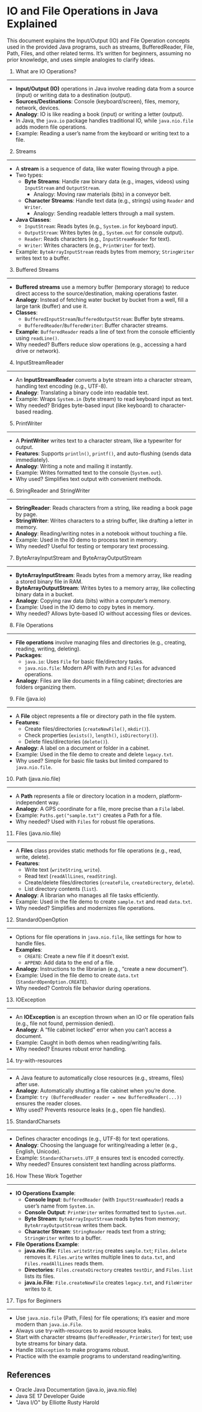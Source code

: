 IO and File Operations in Java Explained
=======================================

This document explains the Input/Output (IO) and File Operation concepts used in the provided Java programs, such as streams, BufferedReader, File, Path, Files, and other related terms. It’s written for beginners, assuming no prior knowledge, and uses simple analogies to clarify ideas.

1. What are IO Operations?
--------------------------
- **Input/Output (IO)** operations in Java involve reading data from a source (input) or writing data to a destination (output).
- **Sources/Destinations**: Console (keyboard/screen), files, memory, network, devices.
- **Analogy**: IO is like reading a book (input) or writing a letter (output).
- In Java, the `java.io` package handles traditional IO, while `java.nio.file` adds modern file operations.
- Example: Reading a user’s name from the keyboard or writing text to a file.

2. Streams
----------
- A **stream** is a sequence of data, like water flowing through a pipe.
- Two types:
  - **Byte Streams**: Handle raw binary data (e.g., images, videos) using `InputStream` and `OutputStream`.
    - Analogy: Moving raw materials (bits) in a conveyor belt.
  - **Character Streams**: Handle text data (e.g., strings) using `Reader` and `Writer`.
    - Analogy: Sending readable letters through a mail system.
- **Java Classes**:
  - `InputStream`: Reads bytes (e.g., `System.in` for keyboard input).
  - `OutputStream`: Writes bytes (e.g., `System.out` for console output).
  - `Reader`: Reads characters (e.g., `InputStreamReader` for text).
  - `Writer`: Writes characters (e.g., `PrintWriter` for text).
- Example: `ByteArrayInputStream` reads bytes from memory; `StringWriter` writes text to a buffer.

3. Buffered Streams
-------------------
- **Buffered streams** use a memory buffer (temporary storage) to reduce direct access to the source/destination, making operations faster.
- **Analogy**: Instead of fetching water bucket by bucket from a well, fill a large tank (buffer) and use it.
- **Classes**:
  - `BufferedInputStream`/`BufferedOutputStream`: Buffer byte streams.
  - `BufferedReader`/`BufferedWriter`: Buffer character streams.
- **Example**: `BufferedReader` reads a line of text from the console efficiently using `readLine()`.
- Why needed? Buffers reduce slow operations (e.g., accessing a hard drive or network).

4. InputStreamReader
--------------------
- An **InputStreamReader** converts a byte stream into a character stream, handling text encoding (e.g., UTF-8).
- **Analogy**: Translating a binary code into readable text.
- Example: Wraps `System.in` (byte stream) to read keyboard input as text.
- Why needed? Bridges byte-based input (like keyboard) to character-based reading.

5. PrintWriter
--------------
- A **PrintWriter** writes text to a character stream, like a typewriter for output.
- **Features**: Supports `println()`, `printf()`, and auto-flushing (sends data immediately).
- **Analogy**: Writing a note and mailing it instantly.
- Example: Writes formatted text to the console (`System.out`).
- Why used? Simplifies text output with convenient methods.

6. StringReader and StringWriter
-------------------------------
- **StringReader**: Reads characters from a string, like reading a book page by page.
- **StringWriter**: Writes characters to a string buffer, like drafting a letter in memory.
- **Analogy**: Reading/writing notes in a notebook without touching a file.
- Example: Used in the IO demo to process text in memory.
- Why needed? Useful for testing or temporary text processing.

7. ByteArrayInputStream and ByteArrayOutputStream
-----------------------------------------------
- **ByteArrayInputStream**: Reads bytes from a memory array, like reading a stored binary file in RAM.
- **ByteArrayOutputStream**: Writes bytes to a memory array, like collecting binary data in a bucket.
- **Analogy**: Copying raw data (bits) within a computer’s memory.
- Example: Used in the IO demo to copy bytes in memory.
- Why needed? Allows byte-based IO without accessing files or devices.

8. File Operations
------------------
- **File operations** involve managing files and directories (e.g., creating, reading, writing, deleting).
- **Packages**:
  - `java.io`: Uses `File` for basic file/directory tasks.
  - `java.nio.file`: Modern API with `Path` and `Files` for advanced operations.
- **Analogy**: Files are like documents in a filing cabinet; directories are folders organizing them.

9. File (java.io)
-----------------
- A **File** object represents a file or directory path in the file system.
- **Features**:
  - Create files/directories (`createNewFile()`, `mkdir()`).
  - Check properties (`exists()`, `length()`, `isDirectory()`).
  - Delete files/directories (`delete()`).
- **Analogy**: A label on a document or folder in a cabinet.
- Example: Used in the file demo to create and delete `legacy.txt`.
- Why used? Simple for basic file tasks but limited compared to `java.nio.file`.

10. Path (java.nio.file)
------------------------
- A **Path** represents a file or directory location in a modern, platform-independent way.
- **Analogy**: A GPS coordinate for a file, more precise than a `File` label.
- Example: `Paths.get("sample.txt")` creates a Path for a file.
- Why needed? Used with `Files` for robust file operations.

11. Files (java.nio.file)
-------------------------
- A **Files** class provides static methods for file operations (e.g., read, write, delete).
- **Features**:
  - Write text (`writeString`, `write`).
  - Read text (`readAllLines`, `readString`).
  - Create/delete files/directories (`createFile`, `createDirectory`, `delete`).
  - List directory contents (`list`).
- **Analogy**: A librarian who manages all file tasks efficiently.
- Example: Used in the file demo to create `sample.txt` and read `data.txt`.
- Why needed? Simplifies and modernizes file operations.

12. StandardOpenOption
----------------------
- Options for file operations in `java.nio.file`, like settings for how to handle files.
- **Examples**:
  - `CREATE`: Create a new file if it doesn’t exist.
  - `APPEND`: Add data to the end of a file.
- **Analogy**: Instructions to the librarian (e.g., “create a new document”).
- Example: Used in the file demo to create `data.txt` (`StandardOpenOption.CREATE`).
- Why needed? Controls file behavior during operations.

13. IOException
---------------
- An **IOException** is an exception thrown when an IO or file operation fails (e.g., file not found, permission denied).
- **Analogy**: A “file cabinet locked” error when you can’t access a document.
- Example: Caught in both demos when reading/writing fails.
- Why needed? Ensures robust error handling.

14. try-with-resources
----------------------
- A Java feature to automatically close resources (e.g., streams, files) after use.
- **Analogy**: Automatically shutting a file cabinet when you’re done.
- Example: `try (BufferedReader reader = new BufferedReader(...))` ensures the reader closes.
- Why used? Prevents resource leaks (e.g., open file handles).

15. StandardCharsets
--------------------
- Defines character encodings (e.g., UTF-8) for text operations.
- **Analogy**: Choosing the language for writing/reading a letter (e.g., English, Unicode).
- Example: `StandardCharsets.UTF_8` ensures text is encoded correctly.
- Why needed? Ensures consistent text handling across platforms.

16. How These Work Together
---------------------------
- **IO Operations Example**:
  - **Console Input**: `BufferedReader` (with `InputStreamReader`) reads a user’s name from `System.in`.
  - **Console Output**: `PrintWriter` writes formatted text to `System.out`.
  - **Byte Stream**: `ByteArrayInputStream` reads bytes from memory; `ByteArrayOutputStream` writes them back.
  - **Character Stream**: `StringReader` reads text from a string; `StringWriter` writes to a buffer.
- **File Operations Example**:
  - **java.nio.file**: `Files.writeString` creates `sample.txt`; `Files.delete` removes it. `Files.write` writes multiple lines to `data.txt`, and `Files.readAllLines` reads them.
  - **Directories**: `Files.createDirectory` creates `testDir`, and `Files.list` lists its files.
  - **java.io.File**: `File.createNewFile` creates `legacy.txt`, and `FileWriter` writes to it.

17. Tips for Beginners
---------------------
- Use `java.nio.file` (Path, Files) for file operations; it’s easier and more modern than `java.io.File`.
- Always use try-with-resources to avoid resource leaks.
- Start with character streams (`BufferedReader`, `PrintWriter`) for text; use byte streams for binary data.
- Handle `IOException` to make programs robust.
- Practice with the example programs to understand reading/writing.

References
----------
- Oracle Java Documentation (java.io, java.nio.file)
- Java SE 17 Developer Guide
- "Java I/O" by Elliotte Rusty Harold